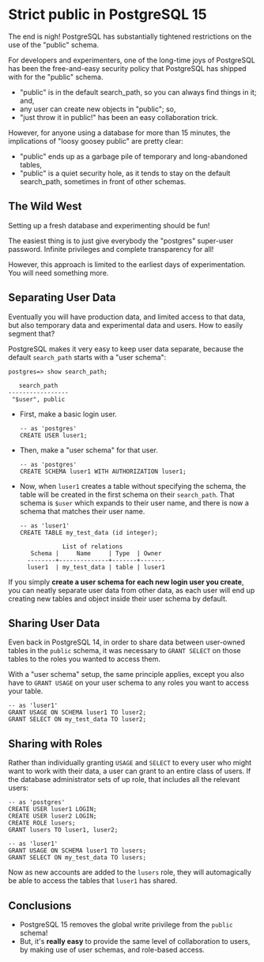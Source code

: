 # Strict public in PostgreSQL 15

The end is nigh! PostgreSQL has substantially tightened restrictions on the use of the "public" schema.

For developers and experimenters, one of the long-time joys of PostgreSQL has been the free-and-easy security policy that PostgreSQL has shipped with for the "public" schema.

* "public" is in the default search_path, so you can always find things in it; and,
* any user can create new objects in "public"; so,
* "just throw it in public!" has been an easy collaboration trick.

However, for anyone using a database for more than 15 minutes, the implications of "loosy goosey public" are pretty clear:

* "public" ends up as a garbage pile of temporary and long-abandoned tables,
* "public" is a quiet security hole, as it tends to stay on the default search_path, sometimes in front of other schemas.

## The Wild West

Setting up a fresh database and experimenting should be fun! 

The easiest thing is to just give everybody the "postgres" super-user password. Infinite privileges and complete transparency for all! 

However, this approach is limited to the earliest days of experimentation. You will need something more.

## Separating User Data

Eventually you will have production data, and limited access to that data, but also temporary data and experimental data and users. How to easily segment that?

PostgreSQL makes it very easy to keep user data separate, because the default `search_path` starts with a "user schema":

```
postgres=> show search_path;

   search_path   
-----------------
 "$user", public
```

* First, make a basic login user. 

  ```
  -- as 'postgres'
  CREATE USER luser1;
  ```

* Then, make a "user schema" for that user.

  ```
  -- as 'postgres'
  CREATE SCHEMA luser1 WITH AUTHORIZATION luser1;
  ```

* Now, when `luser1` creates a table without specifying the schema, the table will be created in the first schema on their `search_path`. That schema is `$user` which expands to their user name, and there is now a schema that matches their user name.

  ```
  -- as 'luser1'
  CREATE TABLE my_test_data (id integer);
  ```

  ```
              List of relations
     Schema |     Name     | Type  | Owner 
    --------+--------------+-------+-------
    luser1  | my_test_data | table | luser1
  ```

If you simply **create a user schema for each new login user you create**, you can neatly separate user data from other data, as each user will end up creating new tables and object inside their user schema by default.

## Sharing User Data

Even back in PostgreSQL 14, in order to share data between user-owned tables in the `public` schema, it was necessary to `GRANT SELECT` on those tables to the roles you wanted to access them.

With a "user schema" setup, the same principle applies, except you also have to `GRANT USAGE` on your user schema to any roles you want to access your table.

  ```
  -- as 'luser1'
  GRANT USAGE ON SCHEMA luser1 TO luser2;
  GRANT SELECT ON my_test_data TO luser2;
  ```

## Sharing with Roles

Rather than individually granting `USAGE` and `SELECT` to every user who might want to work with their data, a user can grant to an entire class of users. If the database administrator sets of up role, that includes all the relevant users:

```
-- as 'postgres'
CREATE USER luser1 LOGIN;
CREATE USER luser2 LOGIN;
CREATE ROLE lusers;
GRANT lusers TO luser1, luser2;

-- as 'luser1'
GRANT USAGE ON SCHEMA luser1 TO lusers;
GRANT SELECT ON my_test_data TO lusers;
```

Now as new accounts are added to the `lusers` role, they will automagically be able to access the tables that `luser1` has shared.

## Conclusions

* PostgreSQL 15 removes the global write privilege from the `public` schema!
* But, it's **really easy** to provide the same level of collaboration to users, by making use of user schemas, and role-based access.

